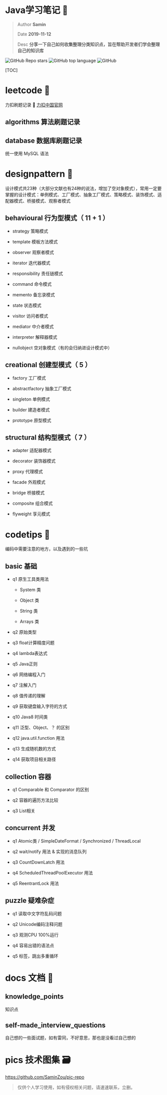 # Java学习笔记 🚀

> Author **Samin**
>
> Date **2019-11-12**
>
> Desc **分享一下自己如何收集整理分类知识点，旨在帮助开发者们学会整理自己的知识库**

![GitHub Repo stars](https://img.shields.io/github/stars/SaminZou/study-prj?style=social)
![GitHub top language](https://img.shields.io/github/languages/top/SaminZou/study-prj)
![GitHub](https://img.shields.io/github/license/SaminZou/study-prj)

[TOC]

# leetcode 📘

力扣刷题记录 📎 [力扣中国官网](https://leetcode-cn.com/)

## algorithms 算法刷题记录

## database 数据库刷题记录

统一使用 MySQL 语法

# designpattern 📗

设计模式共23种（大部分文献也有24种的说法，增加了空对象模式），常用一定要掌握的设计模式：单例模式、工厂模式、抽象工厂模式、策略模式、装饰模式、适配器模式、桥接模式、观察者模式

## behavioural 行为型模式（ 11 + 1 ）

- strategy 策略模式

- template 模板方法模式

- observer 观察者模式

- iterator 迭代器模式

- responsibility 责任链模式

- command 命令模式

- memento 备忘录模式

- state 状态模式

- visitor 访问者模式

- mediator 中介者模式

- interpreter 解释器模式

- nullobject 空对象模式（有的会归纳进设计模式中）

## creational 创建型模式（ 5 ）

- factory 工厂模式

- abstractfactory 抽象工厂模式

- singleton 单例模式

- builder 建造者模式

- prototype 原型模式

## structural 结构型模式（ 7 ）

- adapter 适配器模式

- decorator 装饰器模式

- proxy 代理模式

- facade 外观模式

- bridge 桥接模式

- composite 组合模式

- flyweight 享元模式

# codetips 📕

编码中需要注意的地方，以及遇到的一些坑

## basic 基础

- q1 原生工具类用法

    - System 类

    - Object 类

    - String 类

    - Arrays 类

- q2 原始类型

- q3 float计算精度问题

- q4 lambda表达式

- q5 Java正则

- q6 网络编程入门

- q7 注解入门

- q8 值传递的理解

- q9 获取键盘输入字符的方式

- q10 Java8 时间类

- q11 泛型、Object、？ 的区别

- q12 java.util.function 用法

- q13 生成随机数的方式

- q14 获取项目相关路径

## collection 容器

- q1 Comparable 和 Comparator 的区别

- q2 容器的遍历方法比较

- q3 List相关

## concurrent 并发

- q1 Atomic类 / SimpleDateFormat / Synchronized / ThreadLocal

- q2 wait/notify 用法 & 实现的消息队列

- q3 CountDownLatch 用法

- q4 ScheduledThreadPoolExecutor 用法

- q5 ReentrantLock 用法

## puzzle 疑难杂症

- q1 读取中文字符乱码问题

- q2 Unicode编码注释问题

- q3 观测CPU 100%运行

- q4 容易出错的语法点

- q5 标签，跳出多重循环

# docs 文档 📙

## knowledge_points

知识点

## self-made_interview_questions

自己想的一些面试题，如有雷同，不好意思，那也是没看过自己想的

# pics 技术图集 🗃

https://github.com/SaminZou/pic-repo


> 仅供个人学习使用，如有侵权相关问题，请速速联系，立删。